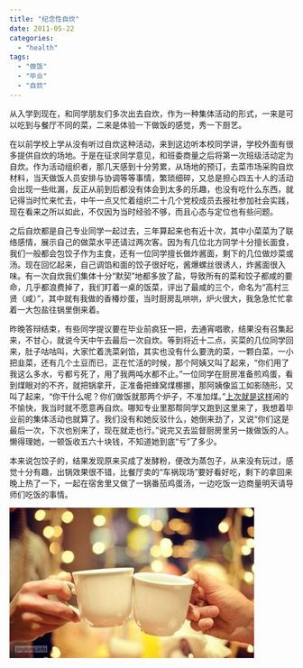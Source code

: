 ```yaml
---
title: "纪念性自炊"
date: 2011-05-22
categories: 
  - "health"
tags: 
  - "做饭"
  - "毕业"
  - "自炊"
---
```


从入学到现在，和同学朋友们多次出去自炊，作为一种集体活动的形式，一来是可以吃到与餐厅不同的菜，二来是体验一下做饭的感觉，秀一下厨艺。

在以前学校上学从没有听过自炊这种活动，来到这边听本校同学讲，学校外面有很多提供自炊的场地。于是在征求同学意见，和班委商量之后将第一次班级活动定为自炊。作为活动组织者，那几天感到十分劳累，从场地的预订，去菜市场采购自炊材料，当天做饭人员安排与协调等等事情，繁琐细碎，又总是担心四五十人的活动会出现一些纰漏，反正从前到后都没有体会到太多的乐趣，也没有吃什么东西，就记得当时忙来忙去，中午一点又忙着组织二十几个党校成员去报社参加社会实践，现在看来之所以如此，不仅因为当时经验不够，而且心态与定位也有些问题。

之后自炊都是自己专业同学一起过去，三年算起来也有近十次，其中小菜菜为了联络感情，展示自己的做菜水平还请过两次客。因为有几位北方同学十分擅长面食，我们一般都会包饺子作为主食，还有一位同学擅长做炸酱面，剩下的几位做炒菜或汤。现在回忆起来，自己调馅和面的饺子很好吃，酱爆螺丝很诱人，炸酱面很入味。有一次自炊我们集体十分“默契”地都多放了盐，导致所有的菜和饺子都咸的要命，几乎都浪费掉了，我们盯着一桌的饭菜，评出了最咸的三个，命名为“高村三贤（咸）”，其中就有我做的香椿炒蛋，当时厨房乱哄哄，炉火很大，我急急忙忙拿着一大包盐往锅里倒来着。

昨晚答辩结束，有些同学提议要在毕业前疯狂一把，去通宵唱歌，结果没有召集起来，不甘心，就说今天中午去最后一次自炊。等到将近十二点，买菜的几位同学回来，肚子咕咕叫，大家忙着洗菜剁馅，其实也没有什么要洗的菜，一颗白菜，一小把韭菜，还有几个土豆而已，正在忙活的时候，那个阿姨又叫了起来，“你们用了我这么多水，亏都亏死了，用了我两吨水都不止。”一位同学在厨房准备煎鸡蛋，看到煤眼对的不齐，就把锅拿开，正准备把蜂窝煤梛挪，那阿姨像监工如影随形，又叫了起来，“你干什么呢？你们做饭就那两个炉子，不准加煤。”[上次就是这样](http://www.jfsay.com/archives/169.html "自炊记")闹的不愉快，我当时就不愿意再自炊。哪知专业里那帮同学又跑到这里来了，我想着毕业前的集体活动也就算了。我们没有和她反驳什么，她倒来劲了，又说“你们这是最后一次，下次也别来了，现在就走也行。”说完又去监督厨房里另一拨做饭的人。懒得理她，一顿饭收五六十块钱，不知道她到底“亏”了多少。

本来说包饺子的，结果发现原来买成了发酵粉，便改为蒸包子，从来没有玩过，感觉十分有趣，出锅效果很不错，比餐厅卖的“车祸现场”要好看好吃，剩下的拿回来晚上热了一下，一起在宿舍里又做了一锅番茄鸡蛋汤，一边吃饭一边商量明天请导师们吃饭的事情。

![7638e57ajw1dh30vi3bj0j](images/5765141226_407a6830d5_z.jpg)
